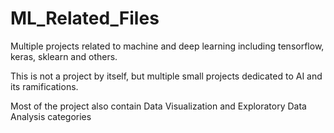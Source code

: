 # ML_Related_Files
Multiple projects related to machine and deep learning including tensorflow, keras, sklearn and others.

This is not a project by itself, but multiple small projects dedicated to AI and its ramifications.

Most of the project also contain Data Visualization and Exploratory Data Analysis categories
